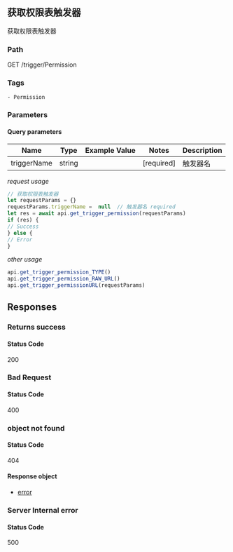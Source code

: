 ## 获取权限表触发器

获取权限表触发器
### Path
GET /trigger/Permission

### Tags
    - Permission
### Parameters

#### Query parameters

| Name | Type | Example Value | Notes | Description |
| ---- | ---- | ------------- | -------- | ----------- |
| triggerName | string |  |  [required]  | 触发器名 |

*request usage*
```javascript
// 获取权限表触发器
let requestParams = {}
requestParams.triggerName =  null  // 触发器名 required
let res = await api.get_trigger_permission(requestParams)
if (res) {
// Success
} else {
// Error
}
```
*other usage*
```javascript
api.get_trigger_permission_TYPE()
api.get_trigger_permission_RAW_URL()
api.get_trigger_permissionURL(requestParams)
```

## Responses
### Returns success

#### Status Code
200



### Bad Request

#### Status Code
400



### object not found

#### Status Code
404


#### Response object
* [error](../models/error.md)

### Server Internal error

#### Status Code
500



